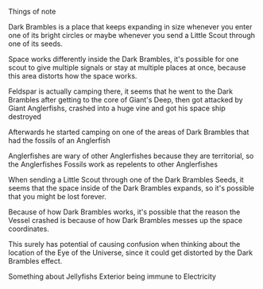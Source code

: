 
Things of note

Dark Brambles is a place that keeps expanding in size whenever you enter one of its bright circles or maybe whenever you send a Little Scout through one of its seeds.

Space works differently inside the Dark Brambles, it's possible for one scout to give multiple signals or stay at multiple places at once, because this area distorts how the space works.

Feldspar is actually camping there, it seems that he went to the Dark Brambles after getting to the core of Giant's Deep, then got attacked by Giant Anglerfishs, crashed into a huge vine and got his space ship destroyed

Afterwards he started camping on one of the areas of Dark Brambles that had the fossils of an Anglerfish

Anglerfishes are wary of other Anglerfishes because they are territorial, so the Anglerfishes Fossils work as repelents to other Anglerfishes

When sending a Little Scout through one of the Dark Brambles Seeds, it seems that the space inside of the Dark Brambles expands, so it's possible that you might be lost forever.

Because of how Dark Brambles works, it's possible that the reason the Vessel crashed is because of how Dark Brambles messes up the space coordinates.

This surely has potential of causing confusion when thinking about the location of the Eye of the Universe, since it could get distorted by the Dark Brambles effect.

Something about Jellyfishs Exterior being immune to Electricity